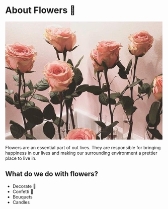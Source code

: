 # About Flowers 💐

![flowers.jpg](/flowers.jpg)

Flowers are an essential part of out lives. They are responsible for bringing happiness in our lives and making our surrounding environment a prettier place to live in.

## What do we do with flowers?

- Decorate 🌼
- Confetti 🎊
- Bouquets
- Candles
